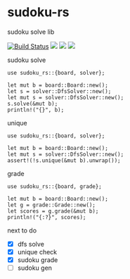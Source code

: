 # sudoku-rs
sudoku solve lib

[![Build Status](https://dev.azure.com/GyaraStudio/sudoku/_apis/build/status/laxect.sudoku-rs?branchName=master)](https://dev.azure.com/GyaraStudio/sudoku/_build/latest?definitionId=2&branchName=master)
<a href="https://travis-ci.org/laxect/sudoku-rs"><img src="https://travis-ci.org/laxect/sudoku-rs.svg?branch=master"></a>
<a href="https://crates.io/crates/sudoku_rs"><img src="https://img.shields.io/crates/v/sudoku_rs.svg"></a>
<a href="https://docs.rs/sudoku_rs/"><img src="https://docs.rs/sudoku_rs/badge.svg"></a>

sudoku solve
```
use sudoku_rs::{board, solver};

let mut b = board::Board::new();
let s = solver::DfsSolver::new();
let mut s = solver::DfsSolver::new();
s.solve(&mut b);
println!("{}", b);
```

unique
```
use sudoku_rs::{board, solver};

let mut b = board::Board::new();
let mut s = solver::DfsSolver::new();
assert!(!s.unique(&mut b).unwrap());
```

grade
```
use sudoku_rs::{board, grade};

let mut b = board::Board::new();
let g = grade::Grade::new();
let scores = g.grade(&mut b);
println!("{:?}", scores);
```


next to do

 - [x] dfs solve
 - [x] unique check
 - [x] sudoku grade
 - [ ] sudoku gen
